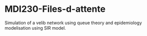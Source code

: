 # MDI230-Files-d-attente
Simulation of a velib network using queue theory and epidemiology modelisation using SIR model.
